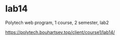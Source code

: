 # lab14
Polytech web program, 1 course, 2 semester, lab2

https://polytech.bouhartsev.top/client/course1/lab14/
